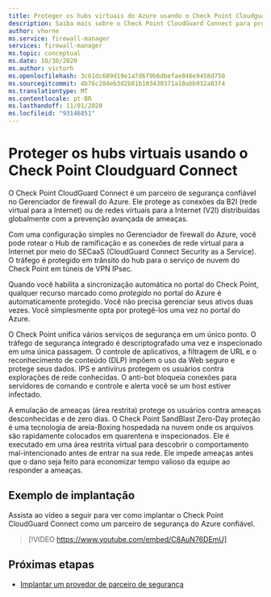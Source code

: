 ```yaml
---
title: Proteger os hubs virtuais do Azure usando o Check Point Cloudguard Connect
description: Saiba mais sobre o Check Point CloudGuard Connect para proteger os hubs virtuais do Azure
author: vhorne
ms.service: firewall-manager
services: firewall-manager
ms.topic: conceptual
ms.date: 10/30/2020
ms.author: victorh
ms.openlocfilehash: 3c61dc689d19e1a7d6f9b6dbefae846e9458d750
ms.sourcegitcommit: 4b76c284eb3d2b81b103430371a10abb912a83f4
ms.translationtype: MT
ms.contentlocale: pt-BR
ms.lasthandoff: 11/01/2020
ms.locfileid: "93146851"
---
```

# <a name="secure-virtual-hubs-using-check-point-cloudguard-connect"></a>Proteger os hubs virtuais usando o Check Point Cloudguard Connect

O Check Point CloudGuard Connect é um parceiro de segurança confiável no Gerenciador de firewall do Azure. Ele protege as conexões da B2I (rede virtual para a Internet) ou de redes virtuais para a Internet (V2I) distribuídas globalmente com a prevenção avançada de ameaças. 

Com uma configuração simples no Gerenciador de firewall do Azure, você pode rotear o Hub de ramificação e as conexões de rede virtual para a Internet por meio do SECaaS (CloudGuard Connect Security as a Service). O tráfego é protegido em trânsito do hub para o serviço de nuvem do Check Point em túneis de VPN IPsec.

Quando você habilita a sincronização automática no portal do Check Point, qualquer recurso marcado como *protegido* no portal do Azure é automaticamente protegido. Você não precisa gerenciar seus ativos duas vezes. Você simplesmente opta por protegê-los uma vez no portal do Azure.

O Check Point unifica vários serviços de segurança em um único ponto. O tráfego de segurança integrado é descriptografado uma vez e inspecionado em uma única passagem. O controle de aplicativos, a filtragem de URL e o reconhecimento de conteúdo (DLP) impõem o uso da Web seguro e protege seus dados. IPS e antivírus protegem os usuários contra explorações de rede conhecidas. O anti-bot bloqueia conexões para servidores de comando e controle e alerta você se um host estiver infectado.

A emulação de ameaças (área restrita) protege os usuários contra ameaças desconhecidas e de zero dias. O Check Point SandBlast Zero-Day proteção é uma tecnologia de areia-Boxing hospedada na nuvem onde os arquivos são rapidamente colocados em quarentena e inspecionados. Ele é executado em uma área restrita virtual para descobrir o comportamento mal-intencionado antes de entrar na sua rede. Ele impede ameaças antes que o dano seja feito para economizar tempo valioso da equipe ao responder a ameaças. 

## <a name="deployment-example"></a>Exemplo de implantação

Assista ao vídeo a seguir para ver como implantar o Check Point CloudGuard Connect como um parceiro de segurança do Azure confiável.

> [!VIDEO https://www.youtube.com/embed/C8AuN76DEmU]

## <a name="next-steps"></a>Próximas etapas

- [Implantar um provedor de parceiro de segurança](deploy-trusted-security-partner.md)